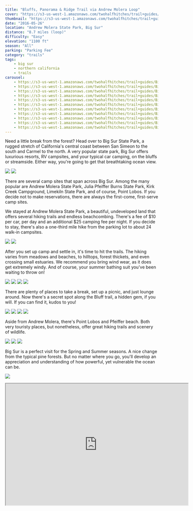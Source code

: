 ```yaml
---
title: "Bluffs, Panorama & Ridge Trail via Andrew Molera Loop"
cover: "https://s3-us-west-1.amazonaws.com/twohalfhitches/trail+guides/Big+Sur/IMG_7776.jpg"
thumbnail: "https://s3-us-west-1.amazonaws.com/twohalfhitches/trail+guides/Big+Sur/IMG_7776.jpg"
date: "2016-05-26"
location: "Andrew Molera State Park, Big Sur"
distance: "8.7 miles (loop)"
difficulty: "Easy"
elevation: "1100 ft"
season: "All"
parking: "Parking Fee"
category: "trails"
tags:
    - big sur
    - northern california
    - trails
carousel:
    - https://s3-us-west-1.amazonaws.com/twohalfhitches/trail+guides/Big+Sur/IMG_7772.jpg
    - https://s3-us-west-1.amazonaws.com/twohalfhitches/trail+guides/Big+Sur/IMG_7805.jpg
    - https://s3-us-west-1.amazonaws.com/twohalfhitches/trail+guides/Big+Sur/IMG_7832.jpg
    - https://s3-us-west-1.amazonaws.com/twohalfhitches/trail+guides/Big+Sur/IMG_7821.jpg
    - https://s3-us-west-1.amazonaws.com/twohalfhitches/trail+guides/Big+Sur/IMG_7911.jpg
    - https://s3-us-west-1.amazonaws.com/twohalfhitches/trail+guides/Big+Sur/IMG_7949.jpg
    - https://s3-us-west-1.amazonaws.com/twohalfhitches/trail+guides/Big+Sur/IMG_7937.jpg
    - https://s3-us-west-1.amazonaws.com/twohalfhitches/trail+guides/Big+Sur/IMG_7990.jpg
    - https://s3-us-west-1.amazonaws.com/twohalfhitches/trail+guides/Big+Sur/IMG_8060.jpg
    - https://s3-us-west-1.amazonaws.com/twohalfhitches/trail+guides/Big+Sur/IMG_8073.jpg
    - https://s3-us-west-1.amazonaws.com/twohalfhitches/trail+guides/Big+Sur/IMG_8124.jpg
---
```


Need a little break from the forest? Head over to Big Sur State Park, a rugged stretch of California's central coast between San Simeon to the south and Carmel to the north. A very popular state park, Big Sur offers luxurious resorts, RV campsites, and your typical car camping, on the bluffs or streamside. Either way, you're going to get that breathtaking ocean view.

![](https://s3-us-west-1.amazonaws.com/twohalfhitches/trail+guides/Big+Sur/IMG_8054.jpg)
![](https://s3-us-west-1.amazonaws.com/twohalfhitches/trail+guides/Big+Sur/IMG_8065.jpg)

There are several camp sites that span across Big Sur. Among the many popular are Andrew Molera State Park, Julia Pfeiffer Burns State Park, Kirk Creek Campground, Limekiln State Park, and of course, Point Lobos. If you decide not to make reservations, there are always the first-come, first-serve camp sites.

We stayed at Andrew Molera State Park, a beautiful, undeveloped land that offers several hiking trails and endless beachcombing. There's a fee of $10 per car, per day and an additional $25 camping fee per night. If you decide to stay, there's also a one-third mile hike from the parking lot to about 24 walk-in campsites.

![](https://s3-us-west-1.amazonaws.com/twohalfhitches/trail+guides/Big+Sur/IMG_7743.jpg)
![](https://s3-us-west-1.amazonaws.com/twohalfhitches/trail+guides/Big+Sur/IMG_7747.jpg)

After you set up camp and settle in, it's time to hit the trails. The hiking varies from meadows and beaches, to hilltops, forest thickets, and even crossing small estuaries. We recommend you bring wind wear, as it does get extremely windy. And of course, your summer bathing suit you've been waiting to throw on!

![](https://s3-us-west-1.amazonaws.com/twohalfhitches/trail+guides/Big+Sur/IMG_7871.jpg)
![](https://s3-us-west-1.amazonaws.com/twohalfhitches/trail+guides/Big+Sur/IMG_7827.jpg)
![](https://s3-us-west-1.amazonaws.com/twohalfhitches/trail+guides/Big+Sur/IMG_7772.jpg)
![](https://s3-us-west-1.amazonaws.com/twohalfhitches/trail+guides/Big+Sur/IMG_7781.jpg)

There are plenty of places to take a break, set up a picnic, and just lounge around. Now there's a secret spot along the Bluff trail, a hidden gem, if you will. If you can find it, kudos to you!

![](https://s3-us-west-1.amazonaws.com/twohalfhitches/trail+guides/Big+Sur/IMG_7816.jpg)
![](https://s3-us-west-1.amazonaws.com/twohalfhitches/trail+guides/Big+Sur/IMG_7933.jpg)
![](https://s3-us-west-1.amazonaws.com/twohalfhitches/trail+guides/Big+Sur/IMG_7943.jpg)
![](https://s3-us-west-1.amazonaws.com/twohalfhitches/trail+guides/Big+Sur/IMG_7961.jpg)

Aside from Andrew Molera, there's Point Lobos and Pfeiffer beach. Both very touristy places, but nonetheless, offer great hiking trails and scenery of wildlife.

![](https://s3-us-west-1.amazonaws.com/twohalfhitches/trail+guides/Big+Sur/IMG_8135.jpg)
![](https://s3-us-west-1.amazonaws.com/twohalfhitches/trail+guides/Big+Sur/IMG_8081.jpg)
![](https://s3-us-west-1.amazonaws.com/twohalfhitches/trail+guides/Big+Sur/IMG_8105.jpg)

Big Sur is a perfect visit for the Spring and Summer seasons. A nice change from the typical pine forests. But no matter where you go, you'll develop an appreciation and understanding of how powerful, yet vulnerable the ocean can be.

![](https://s3-us-west-1.amazonaws.com/twohalfhitches/trail+guides/Big+Sur/IMG_8047.jpg)

<iframe src="https://www.google.com/maps/d/embed?mid=1VvEXhaKhfQr2Xza34gpYcIonHf8" width="600" height="400"></iframe>

<br><br>
